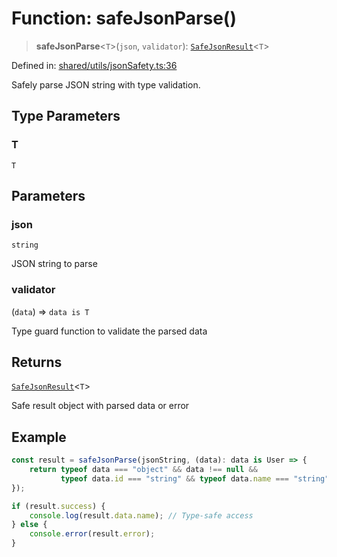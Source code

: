 # Function: safeJsonParse()

> **safeJsonParse**\<`T`\>(`json`, `validator`): [`SafeJsonResult`](../interfaces/SafeJsonResult.md)\<`T`\>

Defined in: [shared/utils/jsonSafety.ts:36](https://github.com/Nick2bad4u/Uptime-Watcher/blob/dca5483e793478722cd3e6e125cafcec5fc771f0/shared/utils/jsonSafety.ts#L36)

Safely parse JSON string with type validation.

## Type Parameters

### T

`T`

## Parameters

### json

`string`

JSON string to parse

### validator

(`data`) => `data is T`

Type guard function to validate the parsed data

## Returns

[`SafeJsonResult`](../interfaces/SafeJsonResult.md)\<`T`\>

Safe result object with parsed data or error

## Example

```typescript
const result = safeJsonParse(jsonString, (data): data is User => {
    return typeof data === "object" && data !== null &&
           typeof data.id === "string" && typeof data.name === "string";
});

if (result.success) {
    console.log(result.data.name); // Type-safe access
} else {
    console.error(result.error);
}
```
